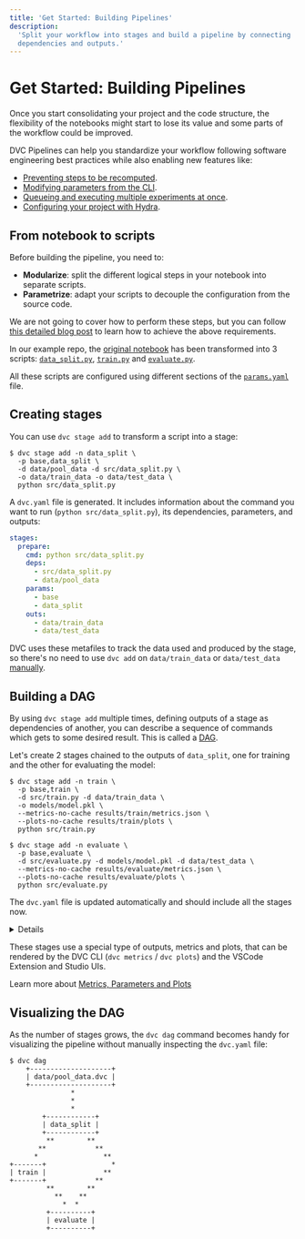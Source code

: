 ```yaml
---
title: 'Get Started: Building Pipelines'
description:
  'Split your workflow into stages and build a pipeline by connecting
  dependencies and outputs.'
---
```


# Get Started: Building Pipelines

Once you start consolidating your project and the code structure, the
flexibility of the notebooks might start to lose its value and some parts of the
workflow could be improved.

DVC <abbr>Pipelines</abbr> can help you standardize your workflow following
software engineering best practices while also enabling new features like:

- [Preventing steps to be recomputed](/doc/user-guide/pipelines/run-cache).
- [Modifying parameters from the CLI](/doc/user-guide/experiment-management/running-experiments#tuning-hyperparameters).
- [Queueing and executing multiple experiments at once](/doc/user-guide/experiment-management/running-experiments#the-experiments-queue).
- [Configuring your project with Hydra](/doc/user-guide/experiment-management/running-experiments#hydra-composition).

## From notebook to scripts

Before building the pipeline, you need to:

- **Modularize**: split the different logical steps in your notebook into
  separate scripts.
- **Parametrize**: adapt your scripts to decouple the configuration from the
  source code.

We are not going to cover how to perform these steps, but you can follow
[this detailed blog post](https://towardsdatascience.com/from-jupyter-notebook-to-sc-582978d3c0c)
to learn how to achieve the above requirements.

In our example repo, the
[original notebook](https://github.com/iterative/example-get-started-experiments/blob/main/notebooks/TrainSegModel.ipynb)
has been transformed into 3 scripts:
[`data_split.py`](https://github.com/iterative/example-get-started-experiments/blob/main/src/data_split.py),
[`train.py`](https://github.com/iterative/example-get-started-experiments/blob/main/src/train.py)
and
[`evaluate.py`](https://github.com/iterative/example-get-started-experiments/blob/main/src/evaluate.py).

All these scripts are configured using different sections of the
[`params.yaml`](https://github.com/iterative/example-get-started-experiments/blob/main/params.yaml)
file.

## Creating stages

You can use `dvc stage add` to transform a script into a <abbr>stage</abbr>:

```cli
$ dvc stage add -n data_split \
  -p base,data_split \
  -d data/pool_data -d src/data_split.py \
  -o data/train_data -o data/test_data \
  python src/data_split.py
```

A `dvc.yaml` file is generated. It includes information about the command you
want to run (`python src/data_split.py`), its <abbr>dependencies</abbr>,
<abbr>parameters</abbr>, and <abbr>outputs</abbr>:

```yaml
stages:
  prepare:
    cmd: python src/data_split.py
    deps:
      - src/data_split.py
      - data/pool_data
    params:
      - base
      - data_split
    outs:
      - data/train_data
      - data/test_data
```

DVC uses these metafiles to track the data used and produced by the stage, so
there's no need to use `dvc add` on `data/train_data` or `data/test_data`
[manually](/doc/start/data-management/data-versioning).

## Building a DAG

By using `dvc stage add` multiple times, defining <abbr>outputs</abbr> of a
stage as <abbr>dependencies</abbr> of another, you can describe a sequence of
commands which gets to some desired result. This is called a
[DAG](https://en.wikipedia.org/wiki/Directed_acyclic_graph).

Let's create 2 stages chained to the outputs of `data_split`, one for training
and the other for evaluating the model:

```cli
$ dvc stage add -n train \
  -p base,train \
  -d src/train.py -d data/train_data \
  -o models/model.pkl \
  --metrics-no-cache results/train/metrics.json \
  --plots-no-cache results/train/plots \
  python src/train.py
```

```cli
$ dvc stage add -n evaluate \
  -p base,evaluate \
  -d src/evaluate.py -d models/model.pkl -d data/test_data \
  --metrics-no-cache results/evaluate/metrics.json \
  --plots-no-cache results/evaluate/plots \
  python src/evaluate.py
```

The `dvc.yaml` file is updated automatically and should include all the stages
now.

<details>

### Expand to see the full `dvc.yaml`

```yaml
stages:
  data_split:
    cmd: python src/data_split.py
    deps:
      - data/pool_data
      - src/data_split.py
    params:
      - base
      - data_split
    outs:
      - data/test_data
      - data/train_data
  train:
    cmd: python src/train.py
    deps:
      - data/train_data
      - src/train.py
    params:
      - base
      - train
    outs:
      - models/model.pkl
    metrics:
      - results/train/metrics.json:
          cache: false
    plots:
      - results/train/plots:
          cache: false
  evaluate:
    cmd: python src/evaluate.py
    deps:
      - data/test_data
      - models/model.pkl
      - src/evaluate.py
    params:
      - base
      - evaluate
    metrics:
      - results/evaluate/metrics.json:
          cache: false
    plots:
      - results/evaluate/plots:
          cache: false
```

</details>

These stages use a special type of outputs, <abbr>metrics</abbr> and
<abbr>plots</abbr>, that can be rendered by the DVC CLI (`dvc metrics` /
`dvc plots`) and the VSCode Extension and Studio UIs.

<admon type="info">

Learn more about
[Metrics, Parameters and Plots](/doc/start/data-management/metrics-parameters-plots)

</admon>

## Visualizing the DAG

As the number of stages grows, the `dvc dag` command becomes handy for
visualizing the pipeline without manually inspecting the `dvc.yaml` file:

```cli
$ dvc dag
    +--------------------+
    | data/pool_data.dvc |
    +--------------------+
               *
               *
               *
        +------------+
        | data_split |
        +------------+
         **        **
       **            **
      *                **
+-------+                *
| train |              **
+-------+            **
         **        **
           **    **
             *  *
         +----------+
         | evaluate |
         +----------+
```
